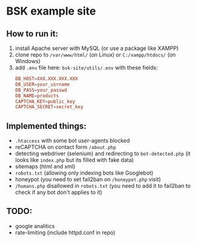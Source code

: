 # BSK example site 



## How to run it:
1. install Apache server with MySQL (or use a package like XAMPP)
2. clone repo to `/var/www/html/` (on Linux) or `C:/xampp/htdocs/` (on Windows)
3. add `.env` file here: `bsk-site/utils/.env` with these fields:
    ```toml
    DB_HOST=XXX.XXX.XXX.XXX
    DB_USER=your_usrname
    DB_PASS=your_passwd
    DB_NAME=products
    CAPTCHA_KEY=public_key
    CAPTCHA_SECRET=secret_key
    ```

## Implemented things:
- `.htaccess` with some bot user-agents blocked
- reCAPTCHA on contact form `/about.php`
- detecting webdriver (selenium) and redirecting to `bot-detected.php` (it looks like `index.php` but its filled with fake data)
- sitemaps (html and xml)
- `robots.txt` (allowing only indexing bots like Googlebot)
- honeypot (you need to set fail2ban on `/honeypot.php` visit)
- `/humans.php` disallowed in `robots.txt` (you need to add it to fail2ban to check if any bot don't applies to it)

## TODO:
- google analitics
- rate-limiting (include httpd.conf in repo)
